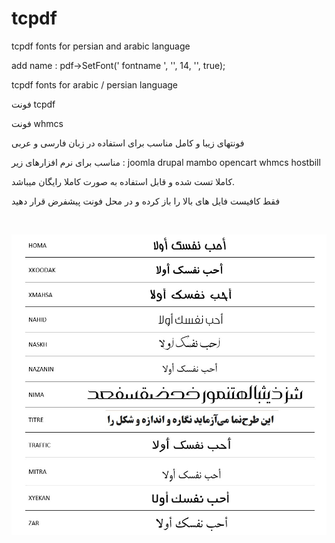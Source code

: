 # tcpdf
tcpdf fonts for persian and arabic language

add name : 
pdf->SetFont(' fontname ', '', 14, '', true);

tcpdf fonts for arabic / persian language

فونت tcpdf

فونت whmcs

فونتهای زیبا و کامل مناسب برای استفاده در زبان فارسی و عربی

مناسب برای نرم افزارهای زیر :
joomla
drupal
mambo
opencart
whmcs
hostbill
  
کاملا تست شده و قابل استفاده به صورت کاملا رایگان میباشد.

فقط کافیست فایل های بالا را باز کرده و در محل فونت پیشفرض قرار دهید

<br/>

![Fonts Sample](https://raw.githubusercontent.com/wajiddev/tcpdf/master/fonts-sample.jpg?raw=true "Fonts Sample")



